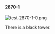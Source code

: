 #### 2870-1
![test-2870-1-0.png](https://github.com/lil-lab/nlvr/raw/master/nlvr/test/images/6/test-2870-1-0.png "test-2870-1-0.png")

There is a black tower.